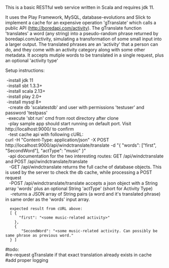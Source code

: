 This is a basic RESTful web service written in Scala and requires jdk 11.  

It uses the Play Framework, MySQL, database-evolutions and Slick to implement a cache for an expensive operation 'gTranslate' which calls a public API (http://boredapi.com/activity). The gTranslate function 'translates' a word (any string) into a pseudo-random phrase returned by boredapi.com/activity, simulating a transformation of some small input into a larger output. The translated phrases are an 'activity' that a person can do, and they come with an activity category along with some other metadata. It accepts mutiple words to be translated in a single request, plus an optional 'activity type'  
  
Setup instructions:  

  &nbsp;-install jdk 11  
  &nbsp;-install sbt 1.3.3+  
  &nbsp;-install scala 2.13+  
  &nbsp;-install play 2.0+  
  &nbsp;-install mysql 8+  
  &nbsp;&nbsp;-create db 'scalatestdb' and user with permissions 'testuser' and password 'testpass'  
  &nbsp;-execute 'sbt run' cmd from root directory after clone  
    &nbsp;&nbsp;-play sample app should start running on default port. Visit http://localhost:9000/ to confirm  
    &nbsp;&nbsp;-test cache api with following cURL:   
      curl -H "Content-Type: application/json" -X POST http://localhost:9000/api/windctranslate/translate -d "{ "words": ["first", "SecondWord"], \"actType\": \"music\" }"  
    &nbsp;&nbsp;-api documentation for the two interesting routes: GET /api/windctranslate  and  POST /api/windctranslate/translate  
      &nbsp;&nbsp;&nbsp;-GET /api/windctranslate  returns the full cache of database objects. This is used by the server to check the db cache, while processing a POST request  
      &nbsp;&nbsp;&nbsp;-POST /api/windctranslate/translate  accepts a json object with a String array 'words' plus an optional String 'actType' (short for Activity Type)  
        &nbsp;&nbsp;&nbsp;&nbsp;-returns a JSON array of String pairs (a word and it's translated phrase) in same order as the 'words' input array.  
  
      expected result from cURL above:   
      [ {  
          "first": "<some music-related activity>"  
        },  
        {  
           "SecondWord": "<some music-related activity. Can possibly be same phrase as previous word."  
      } ]  



#todo:  
#re-request gTranslate if that exact translation already exists in cache  
#add proper logging  
